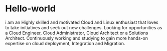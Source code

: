 # Hello-world
i am an Highly skilled and motivated Cloud and Linux enthusiast that loves to take initiatives and seek out new challenges. Looking for opportunities as a Cloud Engineer, Cloud Administrator, Cloud Architect or a Solutions Architect. Continuously working and studying to gain more hands-on expertise on cloud deployment, Integration and Migration.
